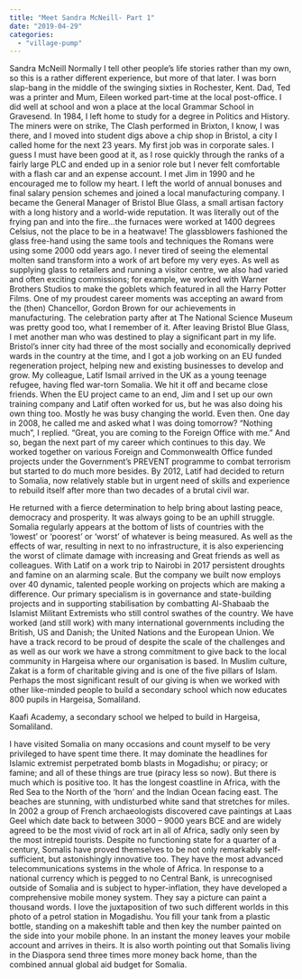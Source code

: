 ```yaml
---
title: "Meet Sandra McNeill- Part 1"
date: "2019-04-29"
categories: 
  - "village-pump"
---
```


Sandra McNeill Normally I tell other people’s life stories rather than my own, so this is a rather different experience, but more of that later. I was born slap-bang in the middle of the swinging sixties in Rochester, Kent. Dad, Ted was a printer and Mum, Eileen worked part-time at the local post-office. I did well at school and won a place at the local Grammar School in Gravesend. In 1984, I left home to study for a degree in Politics and History. The miners were on strike, The Clash performed in Brixton, I know, I was there, and I moved into student digs above a chip shop in Bristol, a city I called home for the next 23 years. My first job was in corporate sales. I guess I must have been good at it, as I rose quickly through the ranks of a fairly large PLC and ended up in a senior role but I never felt comfortable with a flash car and an expense account. I met Jim in 1990 and he encouraged me to follow my heart. I left the world of annual bonuses and final salary pension schemes and joined a local manufacturing company. I became the General Manager of Bristol Blue Glass, a small artisan factory with a long history and a world-wide reputation. It was literally out of the frying pan and into the fire…the furnaces were worked at 1400 degrees Celsius, not the place to be in a heatwave! The glassblowers fashioned the glass free-hand using the same tools and techniques the Romans were using some 2000 odd years ago. I never tired of seeing the elemental molten sand transform into a work of art before my very eyes. As well as supplying glass to retailers and running a visitor centre, we also had varied and often exciting commissions; for example, we worked with Warner Brothers Studios to make the goblets which featured in all the Harry Potter Films. One of my proudest career moments was accepting an award from the (then) Chancellor, Gordon Brown for our achievements in manufacturing. The celebration party after at The National Science Museum was pretty good too, what I remember of it. After leaving Bristol Blue Glass, I met another man who was destined to play a significant part in my life. Bristol’s inner city had three of the most socially and economically deprived wards in the country at the time, and I got a job working on an EU funded regeneration project, helping new and existing businesses to develop and grow. My colleague, Latif Ismail arrived in the UK as a young teenage refugee, having fled war-torn Somalia. We hit it off and became close friends. When the EU project came to an end, Jim and I set up our own training company and Latif often worked for us, but he was also doing his own thing too. Mostly he was busy changing the world. Even then. One day in 2008, he called me and asked what I was doing tomorrow? “Nothing much”, I replied. “Great, you are coming to the Foreign Office with me.” And so, began the next part of my career which continues to this day. We worked together on various Foreign and Commonwealth Office funded projects under the Government’s PREVENT programme to combat terrorism but started to do much more besides. By 2012, Latif had decided to return to Somalia, now relatively stable but in urgent need of skills and experience to rebuild itself after more than two decades of a brutal civil war.

He returned with a fierce determination to help bring about lasting peace, democracy and prosperity. It was always going to be an uphill struggle. Somalia regularly appears at the bottom of lists of countries with the ‘lowest’ or ‘poorest’ or ‘worst’ of whatever is being measured. As well as the effects of war, resulting in next to no infrastructure, it is also experiencing the worst of climate damage with increasing and Great friends as well as colleagues. With Latif on a work trip to Nairobi in 2017 persistent droughts and famine on an alarming scale. But the company we built now employs over 40 dynamic, talented people working on projects which are making a difference. Our primary specialism is in governance and state-building projects and in supporting stabilisation by combatting Al-Shabaab the Islamist Militant Extremists who still control swathes of the country. We have worked (and still work) with many international governments including the British, US and Danish; the United Nations and the European Union. We have a track record to be proud of despite the scale of the challenges and as well as our work we have a strong commitment to give back to the local community in Hargeisa where our organisation is based. In Muslim culture, Zakat is a form of charitable giving and is one of the five pillars of Islam. Perhaps the most significant result of our giving is when we worked with other like-minded people to build a secondary school which now educates 800 pupils in Hargeisa, Somaliland.

Kaafi Academy, a secondary school we helped to build in Hargeisa, Somaliland.

I have visited Somalia on many occasions and count myself to be very privileged to have spent time there. It may dominate the headlines for Islamic extremist perpetrated bomb blasts in Mogadishu; or piracy; or famine; and all of these things are true (piracy less so now). But there is much which is positive too. It has the longest coastline in Africa, with the Red Sea to the North of the ‘horn’ and the Indian Ocean facing east. The beaches are stunning, with undisturbed white sand that stretches for miles. In 2002 a group of French archaeologists discovered cave paintings at Laas Geel which date back to between 3000 – 9000 years BCE and are widely agreed to be the most vivid of rock art in all of Africa, sadly only seen by the most intrepid tourists. Despite no functioning state for a quarter of a century, Somalis have proved themselves to be not only remarkably self-sufficient, but astonishingly innovative too. They have the most advanced telecommunications systems in the whole of Africa. In response to a national currency which is pegged to no Central Bank, is unrecognised outside of Somalia and is subject to hyper-inflation, they have developed a comprehensive mobile money system. They say a picture can paint a thousand words. I love the juxtaposition of two such different worlds in this photo of a petrol station in Mogadishu. You fill your tank from a plastic bottle, standing on a makeshift table and then key the number painted on the side into your mobile phone. In an instant the money leaves your mobile account and arrives in theirs. It is also worth pointing out that Somalis living in the Diaspora send three times more money back home, than the combined annual global aid budget for Somalia.
